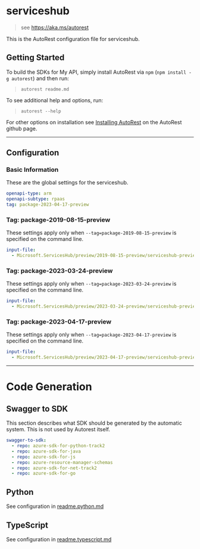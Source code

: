 # serviceshub

> see https://aka.ms/autorest

This is the AutoRest configuration file for serviceshub.

## Getting Started

To build the SDKs for My API, simply install AutoRest via `npm` (`npm install -g autorest`) and then run:

> `autorest readme.md`

To see additional help and options, run:

> `autorest --help`

For other options on installation see [Installing AutoRest](https://aka.ms/autorest/install) on the AutoRest github page.

---

## Configuration

### Basic Information

These are the global settings for the serviceshub.

```yaml
openapi-type: arm
openapi-subtype: rpaas
tag: package-2023-04-17-preview
```

### Tag: package-2019-08-15-preview

These settings apply only when `--tag=package-2019-08-15-preview` is specified on the command line.

```yaml $(tag) == 'package-2019-08-15-preview'
input-file:
  - Microsoft.ServicesHub/preview/2019-08-15-preview/serviceshub-preview.json
```

### Tag: package-2023-03-24-preview

These settings apply only when `--tag=package-2023-03-24-preview` is specified on the command line.

```yaml $(tag) == 'package-2023-03-24-preview'
input-file:
  - Microsoft.ServicesHub/preview/2023-03-24-preview/serviceshub-preview.json
```

### Tag: package-2023-04-17-preview

These settings apply only when `--tag=package-2023-04-17-preview` is specified on the command line.

```yaml $(tag) == 'package-2023-04-17-preview'
input-file:
  - Microsoft.ServicesHub/preview/2023-04-17-preview/serviceshub-preview.json
```

---

# Code Generation

## Swagger to SDK

This section describes what SDK should be generated by the automatic system.
This is not used by Autorest itself.

```yaml $(swagger-to-sdk)
swagger-to-sdk:
  - repo: azure-sdk-for-python-track2
  - repo: azure-sdk-for-java
  - repo: azure-sdk-for-js
  - repo: azure-resource-manager-schemas
  - repo: azure-sdk-for-net-track2
  - repo: azure-sdk-for-go
```

## Python

See configuration in [readme.python.md](./readme.python.md)

## TypeScript

See configuration in [readme.typescript.md](./readme.typescript.md)

